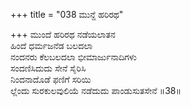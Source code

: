 +++
title = "038 ಮುನ್ದೆ ಹರಿರಥ"

+++
ಮುಂದೆ ಹರಿರಥ ನಡೆಯಲಾತನ   
ಹಿಂದೆ ಧರ್ಮಜನೆಡ ಬಲದಲಾ   
ನಂದನರು ಕೆಲಬಲದಲಾ ಭೀಮಾರ್ಜುನಾದಿಗಳು   
ಸಂದಣಿಸಿದುದು ಸೇನೆ ಸೈರಿಸಿ   
ನಿಂದನಾದೊಡೆ ಫಣಿಗೆ ಸರಿಯಿ   
ಲ್ಲೆಂದು ಸುರಕುಲವುಲಿಯೆ ನಡೆದುದು ಪಾಂಡುಸುತಸೇನೆ   ॥38॥